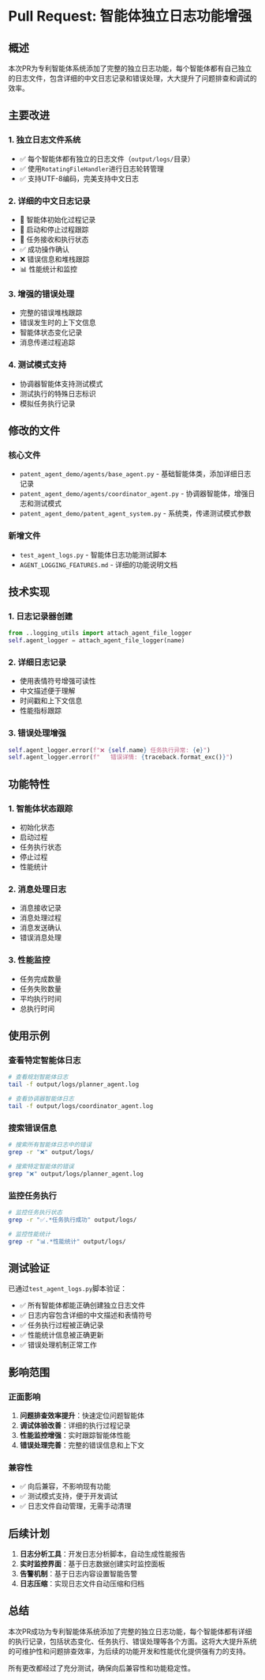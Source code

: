 # Pull Request: 智能体独立日志功能增强

## 概述

本次PR为专利智能体系统添加了完整的独立日志功能，每个智能体都有自己独立的日志文件，包含详细的中文日志记录和错误处理，大大提升了问题排查和调试的效率。

## 主要改进

### 1. 独立日志文件系统
- ✅ 每个智能体都有独立的日志文件（`output/logs/`目录）
- ✅ 使用`RotatingFileHandler`进行日志轮转管理
- ✅ 支持UTF-8编码，完美支持中文日志

### 2. 详细的中文日志记录
- 🚀 智能体初始化过程记录
- 🔄 启动和停止过程跟踪
- 🎯 任务接收和执行状态
- ✅ 成功操作确认
- ❌ 错误信息和堆栈跟踪
- 📊 性能统计和监控

### 3. 增强的错误处理
- 完整的错误堆栈跟踪
- 错误发生时的上下文信息
- 智能体状态变化记录
- 消息传递过程追踪

### 4. 测试模式支持
- 协调器智能体支持测试模式
- 测试执行的特殊日志标识
- 模拟任务执行记录

## 修改的文件

### 核心文件
- `patent_agent_demo/agents/base_agent.py` - 基础智能体类，添加详细日志记录
- `patent_agent_demo/agents/coordinator_agent.py` - 协调器智能体，增强日志和测试模式
- `patent_agent_demo/patent_agent_system.py` - 系统类，传递测试模式参数

### 新增文件
- `test_agent_logs.py` - 智能体日志功能测试脚本
- `AGENT_LOGGING_FEATURES.md` - 详细的功能说明文档

## 技术实现

### 1. 日志记录器创建
```python
from ..logging_utils import attach_agent_file_logger
self.agent_logger = attach_agent_file_logger(name)
```

### 2. 详细日志记录
- 使用表情符号增强可读性
- 中文描述便于理解
- 时间戳和上下文信息
- 性能指标跟踪

### 3. 错误处理增强
```python
self.agent_logger.error(f"❌ {self.name} 任务执行异常: {e}")
self.agent_logger.error(f"   错误详情: {traceback.format_exc()}")
```

## 功能特性

### 1. 智能体状态跟踪
- 初始化状态
- 启动过程
- 任务执行状态
- 停止过程
- 性能统计

### 2. 消息处理日志
- 消息接收记录
- 消息处理过程
- 消息发送确认
- 错误消息处理

### 3. 性能监控
- 任务完成数量
- 任务失败数量
- 平均执行时间
- 总执行时间

## 使用示例

### 查看特定智能体日志
```bash
# 查看规划智能体日志
tail -f output/logs/planner_agent.log

# 查看协调器智能体日志
tail -f output/logs/coordinator_agent.log
```

### 搜索错误信息
```bash
# 搜索所有智能体日志中的错误
grep -r "❌" output/logs/

# 搜索特定智能体的错误
grep "❌" output/logs/planner_agent.log
```

### 监控任务执行
```bash
# 监控任务执行状态
grep -r "✅.*任务执行成功" output/logs/

# 监控性能统计
grep -r "📊.*性能统计" output/logs/
```

## 测试验证

已通过`test_agent_logs.py`脚本验证：
- ✅ 所有智能体都能正确创建独立日志文件
- ✅ 日志内容包含详细的中文描述和表情符号
- ✅ 任务执行过程被正确记录
- ✅ 性能统计信息被正确更新
- ✅ 错误处理机制正常工作

## 影响范围

### 正面影响
1. **问题排查效率提升**：快速定位问题智能体
2. **调试体验改善**：详细的执行过程记录
3. **性能监控增强**：实时跟踪智能体性能
4. **错误处理完善**：完整的错误信息和上下文

### 兼容性
- ✅ 向后兼容，不影响现有功能
- ✅ 测试模式支持，便于开发调试
- ✅ 日志文件自动管理，无需手动清理

## 后续计划

1. **日志分析工具**：开发日志分析脚本，自动生成性能报告
2. **实时监控界面**：基于日志数据创建实时监控面板
3. **告警机制**：基于日志内容设置智能告警
4. **日志压缩**：实现日志文件自动压缩和归档

## 总结

本次PR成功为专利智能体系统添加了完整的独立日志功能，每个智能体都有详细的执行记录，包括状态变化、任务执行、错误处理等各个方面。这将大大提升系统的可维护性和问题排查效率，为后续的功能开发和性能优化提供强有力的支持。

所有更改都经过了充分测试，确保向后兼容性和功能稳定性。